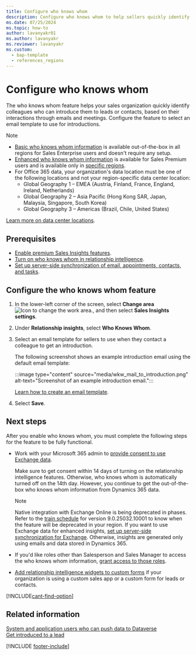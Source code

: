 ```yaml
---
title: Configure who knows whom
description: Configure who knows whom to help sellers quickly identify colleagues who can introduce them to leads or contacts.
ms.date: 07/25/2024
ms.topic: how-to
author: lavanyakr01
ms.author: lavanyakr
ms.reviewer: lavanyakr
ms.custom: 
  - bap-template
  - references_regions
---
```


# Configure who knows whom

The who knows whom feature helps your sales organization quickly identify colleagues who can introduce them to leads or contacts, based on their interactions through emails and meetings. Configure the feature to select an email template to use for introductions.  


>[!NOTE]
>- [Basic who knows whom information](who-knows-whom.md#basic-who-knows-whom-information) is available out-of-the-box in all regions for Sales Enterprise users and doesn't require any setup.
>- [Enhanced who knows whom information](who-knows-whom.md#enhanced-who-knows-whom-information) is available for Sales Premium users and is available only in [specific regions](faq-region-language.md#in-which-countryregion-are-sales-premium-features-available).
>- For Office 365 data, your organization's data location must be one of the following locations and not your region-specific data center location:
>    - Global Geography 1 – EMEA (Austria, Finland, France, England, Ireland, Netherlands)
>    - Global Geography 2 – Asia Pacific (Hong Kong SAR, Japan, Malaysia, Singapore, South Korea)
>    - Global Geography 3 – Americas (Brazil, Chile, United States)
>
> [Learn more on data center locations](/microsoft-365/enterprise/o365-data-locations?view=o365-worldwide#data-center-locations&preserve-view=true).

## Prerequisites

- [Enable premium Sales Insights features](intro-admin-guide-sales-insights.md#enable-and-configure-premium-sales-insights-features).
- [Turn on who knows whom in relationship intelligence](enable-ri.md).  
- [Set up server-side synchronization of email, appointments, contacts, and tasks](/power-platform/admin/set-up-server-side-synchronization-of-email-appointments-contacts-and-tasks).

## Configure the who knows whom feature

1. In the lower-left corner of the screen, select **Change area** ![Icon to change the work area.](media/change-area-icon.png "Icon to change the work area."), and then select **Sales Insights settings**.

1. Under **Relationship insights**, select **Who Knows Whom**.

1. Select an email template for sellers to use when they contact a colleague to get an introduction.

    The following screenshot shows an example introduction email using the default email template:

    :::image type="content" source="media/wkw_mail_to_introduction.png" alt-text="Screenshot of an example introduction email.":::

    [Learn how to create an email template](/powerapps/user/email-template-create).  

1. Select **Save**.

## Next steps

After you enable who knows whom, you must complete the following steps for the feature to be fully functional.  

- Work with your Microsoft 365 admin to [provide consent to use Exchange data](provide-consent-office365.md).

    Make sure to get consent within 14 days of turning on the relationship intelligence features. Otherwise, who knows whom is automatically turned off on the 14th day. However, you continue to get the out-of-the-box who knows whom information from Dynamics 365 data.  

   > [!NOTE]
   > Native integration with Exchange Online is being deprecated in phases. Refer to the [train schedule](/dynamics365/released-versions/dynamics365sales#latest-version-availability) for version 9.0.25032.10001 to know when the feature will be deprecated in your region. If you want to use Exchange data for enhanced insights, [set up server-side synchronization for Exchange](configure-email.md). Otherwise, insights are generated only using emails and data stored in Dynamics 365.
- If you'd like roles other than Salesperson and Sales Manager to access the who knows whom information, [grant access to those roles](grant-access-wkw.md).  

- [Add relationship intelligence widgets to custom forms](add-ri-widgets-to-custom-form.md) if your organization is using a custom sales app or a custom form for leads or contacts.

[!INCLUDE[cant-find-option](../includes/cant-find-option.md)]

## Related information

[System and application users who can push data to Dataverse](/power-platform/admin/system-application-users)  
[Get introduced to a lead](../sales/who-knows-whom.md)  

[!INCLUDE [footer-include](../includes/footer-banner.md)]
